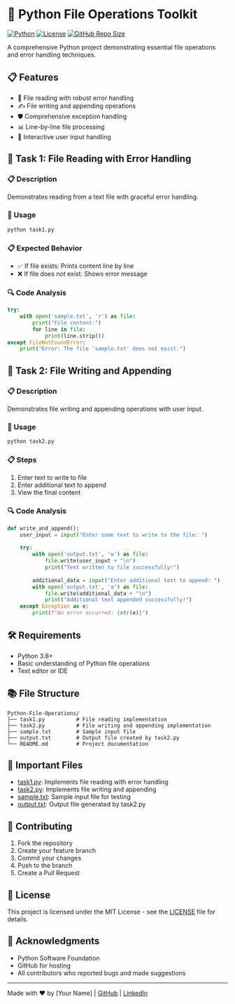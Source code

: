 # 📝 Python File Operations Toolkit

[![Python](https://img.shields.io/badge/Python-3.8+-blue.svg)](https://www.python.org/)
[![License](https://img.shields.io/badge/License-MIT-green.svg)](LICENSE)
[![GitHub Repo Size](https://img.shields.io/github/repo-size/yourusername/Python-File-Operations)](https://github.com/yourusername/Python-File-Operations)

A comprehensive Python project demonstrating essential file operations and error handling techniques.

## 📋 Features

- 📖 File reading with robust error handling
- ✍️ File writing and appending operations
- 🛡️ Comprehensive exception handling
- 📊 Line-by-line file processing
- 🔄 Interactive user input handling

## 🚀 Task 1: File Reading with Error Handling

### 📋 Description
Demonstrates reading from a text file with graceful error handling.

### 📝 Usage
```bash
python task1.py
```

### 📋 Expected Behavior
- ✅ If file exists: Prints content line by line
- ❌ If file does not exist: Shows error message

### 🔍 Code Analysis
```python
try:
    with open('sample.txt', 'r') as file:
        print("File content:")
        for line in file:
            print(line.strip())
except FileNotFoundError:
    print("Error: The file 'sample.txt' does not exist.")
```

## 📝 Task 2: File Writing and Appending

### 📋 Description
Demonstrates file writing and appending operations with user input.

### 📝 Usage
```bash
python task2.py
```

### 📋 Steps
1. Enter text to write to file
2. Enter additional text to append
3. View the final content

### 🔍 Code Analysis
```python
def write_and_append():
    user_input = input("Enter some text to write to the file: ")
    
    try:
        with open('output.txt', 'w') as file:
            file.write(user_input + "\n")
            print("Text written to file successfully!")
        
        additional_data = input("Enter additional text to append: ")
        with open('output.txt', 'a') as file:
            file.write(additional_data + "\n")
            print("Additional text appended successfully!")
    except Exception as e:
        print(f"An error occurred: {str(e)}")
```

## 🛠️ Requirements

- Python 3.8+
- Basic understanding of Python file operations
- Text editor or IDE

## 📚 File Structure

```
Python-File-Operations/
├── task1.py          # File reading implementation
├── task2.py          # File writing and appending implementation
├── sample.txt        # Sample input file
├── output.txt        # Output file created by task2.py
└── README.md         # Project documentation
```

## 📁 Important Files

- [task1.py](task1.py): Implements file reading with error handling
- [task2.py](task2.py): Implements file writing and appending
- [sample.txt](sample.txt): Sample input file for testing
- [output.txt](output.txt): Output file generated by task2.py

## 🤝 Contributing

1. Fork the repository
2. Create your feature branch
3. Commit your changes
4. Push to the branch
5. Create a Pull Request

## 📄 License

This project is licensed under the MIT License - see the [LICENSE](LICENSE) file for details.

## 🙏 Acknowledgments

- Python Software Foundation
- GitHub for hosting
- All contributors who reported bugs and made suggestions

---

Made with ❤️ by [Your Name] | [GitHub](https://github.com/yourusername) | [LinkedIn](https://linkedin.com/in/yourusername)